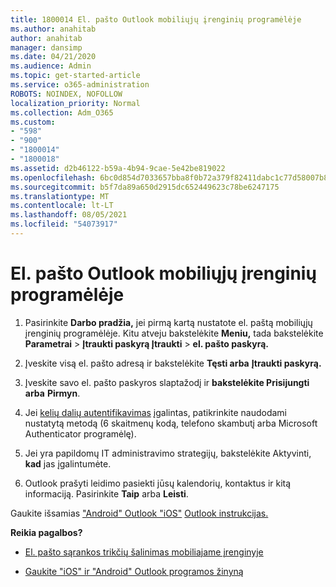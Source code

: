 ```yaml
---
title: 1800014 El. pašto Outlook mobiliųjų įrenginių programėlėje
ms.author: anahitab
author: anahitab
manager: dansimp
ms.date: 04/21/2020
ms.audience: Admin
ms.topic: get-started-article
ms.service: o365-administration
ROBOTS: NOINDEX, NOFOLLOW
localization_priority: Normal
ms.collection: Adm_O365
ms.custom:
- "598"
- "900"
- "1800014"
- "1800018"
ms.assetid: d2b46122-b59a-4b94-9cae-5e42be819022
ms.openlocfilehash: 6bc0d854d7033657bba8f0b72a379f82411dabc1c77d58007b8b93f8179daf5a
ms.sourcegitcommit: b5f7da89a650d2915dc652449623c78be6247175
ms.translationtype: MT
ms.contentlocale: lt-LT
ms.lasthandoff: 08/05/2021
ms.locfileid: "54073917"
---
```

# <a name="set-up-email-in-the-outlook-mobile-app"></a>El. pašto Outlook mobiliųjų įrenginių programėlėje

1. Pasirinkite **Darbo pradžia,** jei pirmą kartą nustatote el. paštą mobiliųjų įrenginių programėlėje. Kitu atveju bakstelėkite **Meniu,** tada bakstelėkite **Parametrai** \> **Įtraukti paskyrą Įtraukti** \> **el. pašto paskyrą.**

2. Įveskite visą el. pašto adresą ir bakstelėkite **Tęsti arba** **Įtraukti paskyrą.**

3. Įveskite savo el. pašto paskyros slaptažodį ir **bakstelėkite Prisijungti arba** **Pirmyn**.

4. Jei [kelių dalių autentifikavimas](https://docs.microsoft.com/microsoft-365/admin/security-and-compliance/set-up-multi-factor-authentication) įgalintas, patikrinkite naudodami nustatytą metodą (6 skaitmenų kodą, telefono skambutį arba Microsoft Authenticator programėlę).

5. Jei yra papildomų IT administravimo strategijų, bakstelėkite Aktyvinti, **kad** jas įgalintumėte.

6. Outlook prašyti leidimo pasiekti jūsų kalendorių, kontaktus ir kitą informaciją. Pasirinkite **Taip** arba **Leisti**.

Gaukite išsamias ["Android" Outlook "iOS"](https://support.office.com/article/886db551-8dfa-4fd5-b835-f8e532091872.aspx) [Outlook instrukcijas.](https://support.office.com/article/b2de2161-cc1d-49ef-9ef9-81acd1c8e234.aspx)
  
 **Reikia pagalbos?**
  
- [El. pašto sąrankos trikčių šalinimas mobiliajame įrenginyje](https://support.office.com/article/a264ef01-9c88-48fb-9285-7017e4f31f02.aspx)

- [Gaukite "iOS" ir "Android" Outlook programos žinyną](https://support.office.com/article/218a22d1-9fa5-4889-b689-de1c63493243.aspx#ID0EAABAAA=Contact_Support)
